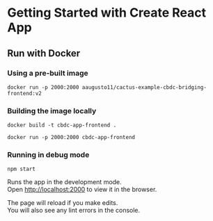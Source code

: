 # Getting Started with Create React App

## Run with Docker

### Using a pre-built image

`docker run -p 2000:2000 aaugusto11/cactus-example-cbdc-bridging-frontend:v2`

### Building the image locally

```
docker build -t cbdc-app-frontend .

docker run -p 2000:2000 cbdc-app-frontend
```

### Running in debug mode

```
npm start
```

Runs the app in the development mode.\
Open [http://localhost:2000](http://localhost:2000) to view it in the browser.

The page will reload if you make edits.\
You will also see any lint errors in the console.
